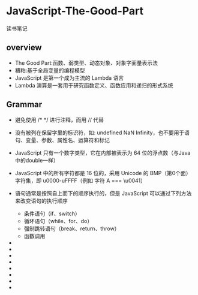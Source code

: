 # JavaScript-The-Good-Part
读书笔记

## overview

* The Good Part:函数、弱类型、动态对象、对象字面量表示法
* 糟粕:基于全局变量的编程模型
* JavaScript 是第一个成为主流的 Lambda 语言
* Lambda 演算是一套用于研究函数定义、函数应用和递归的形式系统

## Grammar

* 避免使用 /* */ 进行注释，而用 // 代替
* 没有被列在保留字里的标识符，如: undefined NaN Infinity，也不要用于语句、变量、参数、属性名、运算符和标记
* JavaScript 只有一个数字类型，它在内部被表示为 64 位的浮点数（与Java中的double一样）
* JavaScript 中的所有字符都是 16 位的，采用 Unicode 的 BMP（第0个面）字符集，即 u0000-uFFFF（例如 字符 A === \u0041）
* 语句通常是按照自上而下的顺序执行的，但是 JavaScript 可以通过下列方法来改变语句的执行顺序
  - 条件语句（if、switch）
  - 循环语句（while、for、do）
  - 强制跳转语句（break、return、throw）
  - 函数调用

*
*
*
*
*
*
*
*





